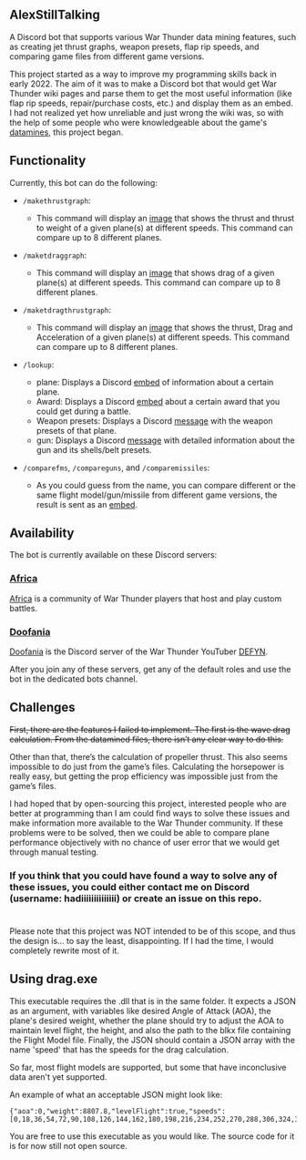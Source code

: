 ## AlexStillTalking

A Discord bot that supports various War Thunder data mining features, such as creating jet thrust graphs, weapon
presets, flap rip speeds, and comparing game files from different game versions.

This project started as a way to improve my programming skills back in early 2022. The aim of it was to make a Discord
bot that would get War Thunder wiki pages and parse them to get the most useful information (like flap rip speeds,
repair/purchase costs, etc.) and display them as an embed. I had not realized yet how unreliable and just wrong the wiki
was, so with the help of some people who were knowledgeable about the
game's [datamines](https://github.com/gszabi99/War-Thunder-Datamine), this project began.

## Functionality

Currently, this bot can do the following:

* `/makethrustgraph`:
    * This command will display
      an [image](https://media.discordapp.net/attachments/900137528995237928/1175824040808689664/f_16c_block_5030.png)
      that shows the thrust and thrust to weight of a given plane(s) at different speeds. This command can compare up to
      8 different planes.
* `/maketdraggraph`:
    * This command will display
      an [image](https://cdn.discordapp.com/attachments/900137528995237928/1173754648356716644/f_16c_block_5030.0_fuel_jh_7a30.0_fuel_At_0_2.31.1.28.png)
      that shows drag of a given plane(s) at different speeds. This command can compare up to 8 different planes.
* `/maketdragthrustgraph`:
    * This command will display
      an [image](https://media.discordapp.net/attachments/900137528995237928/1173754989722738800/f_16c_block_5030.0_fuel_mig_29smt_9_1930.0_fuel_At_0_2.31.1.28.png)
      that shows the thrust, Drag and Acceleration of a given plane(s) at different speeds. This command can compare up
      to 8 different planes.
* `/lookup`:
    * plane: Displays a
      Discord [embed](https://cdn.discordapp.com/attachments/900137528995237928/1152593425502326835/image.png) of
      information about a certain plane.
    * Award: Displays a
      Discord [embed](https://cdn.discordapp.com/attachments/900137528995237928/1152594109522006137/image.png) about a
      certain award that you could get during a battle.
    * Weapon presets: Displays a
      Discord [message](https://cdn.discordapp.com/attachments/900137528995237928/1152595796693360640/image.png) with
      the weapon presets of that plane.
    * gun: Displays a
      Discord [message](https://cdn.discordapp.com/attachments/900137528995237928/1152596434315661342/image.png) with
      detailed information about the gun and its shells/belt presets.

* `/comparefms`, `/compareguns`, and `/comparemissiles`:
    * As you could guess from the name, you can compare different or the same flight model/gun/missile from different
      game versions, the result is sent as
      an [embed](https://cdn.discordapp.com/attachments/900137528995237928/1152606220860002344/image.png).

####

## Availability

The bot is currently available on these Discord servers:

### [Africa](https://discord.com/invite/YD6xUuh)

[Africa](https://discord.com/invite/YD6xUuh) is a community of War Thunder players that host and play custom battles.

### [Doofania](https://discord.gg/QxBVWEE)

[Doofania](https://discord.gg/QxBVWEE) is the Discord server of the War Thunder
YouTuber [DEFYN](https://www.youtube.com/@DEFYN).

After you join any of these servers, get any of the default roles and use the bot in the dedicated bots channel.

####

## Challenges

~~First, there are the features I failed to implement. The first is the wave drag calculation. From the datamined files,
there isn’t any clear way to do this.~~

Other than that, there’s the calculation of propeller thrust. This also seems impossible to do just from the game’s
files. Calculating the horsepower is really easy, but getting the prop efficiency was impossible just from the game’s
files.

I had hoped that by open-sourcing this project, interested people who are better at programming than I am could find
ways to solve these issues and make information more available to the War Thunder community. If these problems were to
be solved, then we could be able to compare plane performance objectively with no chance of user error that we would get
through manual testing.

### If you think that you could have found a way to solve any of these issues, you could either contact me on Discord (username: hadiiiiiiiiiiiiii) or create an issue on this repo.

#

Please note that this project was NOT intended to be of this scope, and thus the design is... to say the least,
disappointing. If I had the time, I would completely rewrite most of it.

## Using drag.exe
This executable requires the .dll that is in the same folder. It expects a JSON as an argument, with variables like desired Angle of Attack (AOA), the plane's desired weight, whether the plane should try to adjust the AOA to maintain level flight, the height, and also the path to the blkx file containing the Flight Model file. Finally, the JSON should contain a JSON array with the name 'speed' that has the speeds for the drag calculation.

So far, most flight models are supported, but some that have inconclusive data aren't yet supported.

An example of what an acceptable JSON might look like:
````
{"aoa":0,"weight":8807.8,"levelFlight":true,"speeds":[0,18,36,54,72,90,108,126,144,162,180,198,216,234,252,270,288,306,324,342,360,378,396,414,432,450,468,486,504,522,540,558,576,594,612,630,648,666,684,702,720,738,756,774,792,810,828,846,864,882,900,918,936,954,972,990,1008,1026,1044,1062,1080,1098,1116,1134,1152,1170,1188,1206,1224,1242,1260,1278,1296,1314,1332,1350,1368,1386,1404,1422,1440,1458,1476,1494,1512,1530,1548,1566,1584,1602,1620,1638,1656,1674,1692,1710,1728,1746,1764,1782,1800],"fmpath":"path/to/your/f_16aj.blkx","height":0}
````

You are free to use this executable as you would like. The source code for it is for now still not open source.
